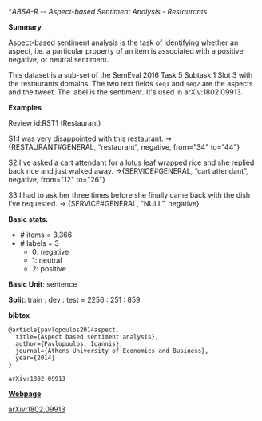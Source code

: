 **ABSA-R -- Aspect-based Sentiment Analysis - Restaurants*

**Summary**

Aspect-based sentiment analysis is the task of identifying whether an aspect, i.e. a particular property of an item is associated with a positive, negative, or neutral sentiment.


This dataset is a sub-set of the SemEval 2016 Task 5 Subtask 1 Slot 3 with the restaurants domains. The two text fields `seq1` and `seq2` are the aspects and the tweet. The label is the sentiment. It's used in arXiv:1802.09913.

**Examples**

Review id:RST1 (Restaurant)

S1:I was very disappointed with this restaurant. →
{RESTAURANT#GENERAL, “restaurant”, negative, from="34" to="44"}

S2:I’ve asked a cart attendant for a lotus leaf wrapped rice and she replied back rice and just walked away. →{SERVICE#GENERAL, “cart attendant”, negative, from="12" to="26"}

S3:I had to ask her three times before she finally came back with the dish I’ve requested. →
{SERVICE#GENERAL, “NULL”, negative}

**Basic stats:**

+ \# items = 3,366
+ \# labels = 3
    - 0: negative
    - 1: neutral
    - 2: positive

**Basic Unit**: sentence

**Split**: train : dev : test = 2256 : 251 : 859

**bibtex**
```
@article{pavlopoulos2014aspect,
  title={Aspect based sentiment analysis},
  author={Pavlopoulos, Ioannis},
  journal={Athens University of Economics and Business},
  year={2014}
}

arXiv:1802.09913

```

[**Webpage**](http://alt.qcri.org/semeval2016/task5/)

[arXiv:1802.09913](https://arxiv.org/abs/1802.09913)